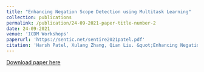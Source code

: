 ```yaml
---
title: "Enhancing Negation Scope Detection using Multitask Learning"
collection: publications
permalink: /publication/24-09-2021-paper-title-number-2
date: 24-09-2021
venue: 'ICDM Workshops'
paperurl: 'https://sentic.net/sentire2021patel.pdf'
citation: 'Harsh Patel, Xulang Zhang, Qian Liu. &quot;Enhancing Negation Scope Detection using Multitask Learning.&quot; <i>2021 International Conference on Data Mining Workshops, [ICDMW 2021]</i>.'
---
```


<a href='https://sentic.net/sentire2021patel.pdf'>Download paper here</a>
